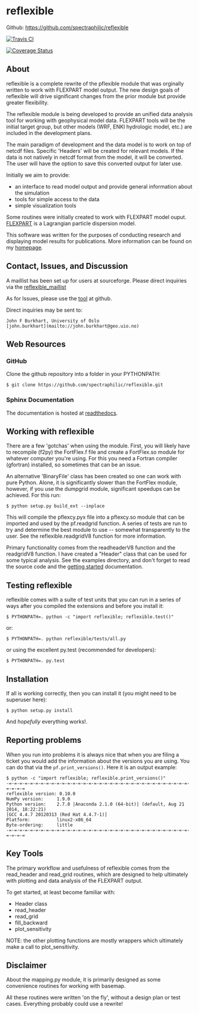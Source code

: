 # reflexible #

Github: https://github.com/spectraphilic/reflexible

[![Travis CI](https://travis-ci.org/spectraphilic/reflexible.png?branch=master)](https://travis-ci.org/spectraphilic/reflexible)

[![Coverage
Status](https://coveralls.io/repos/spectraphilic/reflexible/badge.png)](https://coveralls.io/r/spectraphilic/reflexible)

## About ##

reflexible is a complete rewrite of the pflexible module that was orginally
written to work with FLEXPART model output. The new design goals of reflexible
will drive significant changes from the prior module but provide greater
flexibility.

The reflexible module is being developed to provide an unified data analysis
tool for working with geophysical model data. FLEXPART tools will be the initial
target group, but other models (WRF, ENKI hydrologic model, etc.) are included
in the development plans.

The main paradigm of development and the data model is to work on top of netcdf
files. Specific 'Headers' will be created for relevant models. If the data is
not natively in netcdf format from the model, it will be converted. The user
will have the option to save this converted output for later use.

Initially we aim to provide:

- an interface to read model output and provide general information about the simulation
- tools for simple access to the data
- simple visualization tools

Some routines were initially created to work with FLEXPART model
ouput. [FLEXPART](http://transport.nilu.no/flexpart) is a Lagrangian particle
dispersion model.

This software was written for the purposes of conducting research and displaying
model results for publications. More information can be found on my
[homepage](http://folk.uio.no/johnbur).

## Contact, Issues, and Discussion ##

A maillist has been set up for users at sourceforge. Please direct
inquiries via the
[reflexible_maillist](https://lists.sourceforge.net/lists/listinfo/reflexible-users)

As for Issues, please use the
[tool](https://github.com/spectraphilic/reflexible/issues) at
github.

Direct inquiries may be sent to:

	John F Burkhart, University of Oslo
	[john.burkhart](mailto://john.burkhart@geo.uio.no)

## Web Resources ##

### GitHub ###

Clone the github repository into a folder in your PYTHONPATH:

    $ git clone https://github.com/spectraphilic/reflexible.git

### Sphinx Documentation ###

The documentation is hosted at
[readthedocs](http://reflexible.readthedocs.org/en/latest/index.html).

## Working with reflexible

There are a few 'gotchas' when using the module. First, you will
likely have to recompile (f2py) the FortFlex.f file and create a
FortFlex.so module for whatever computer you're using. For this you
need a Fortran compiler (gfortran) installed, so sometimes that can be
an issue.

An alternative 'BinaryFile' class has been created so one can work
with pure Python. Alone, it is significantly slower than the FortFlex
module, however, if you use the dumpgrid module, significant speedups
can be achieved. For this run:

    $ python setup.py build_ext --inplace

This will compile the pflexcy.pyx file into a pflexcy.so module that
can be imported and used by the pf.readgrid function. A series of
tests are run to try and determine the best module to use -- somewhat
transparently to the user. See the reflexible.readgridV8 function for
more information.

Primary functionality comes from the readheaderV8 function and the
readgridV8 function. I have created a "Header" class that can be used
for some typical analysis. See the examples directory, and don't
forget to read the source code and the [getting
started](http://reflexible.readthedocs.org/en/latest/getting_started.html)
documentation.

## Testing reflexible

reflexible comes with a suite of test units that you can run in a
series of ways after you compiled the extensions and before you
install it:

    $ PYTHONPATH=. python -c "import reflexible; reflexible.test()"

or:

    $ PYTHONPATH=. python reflexible/tests/all.py

or using the excellent py.test (recommended for developers):

    $ PYTHONPATH=. py.test

## Installation

If all is working correctly, then you can install it (you might need
to be superuser here):

    $ python setup.py install

And *hopefully* everything works!.

## Reporting problems

When you run into problems it is always nice that when you are filing
a ticket you would add the information about the versions you are
using.  You can do that via the `pf.print_versions()`.  Here it is an
output example:

    $ python -c "import reflexible; reflexible.print_versions()"
    -=-=-=-=-=-=-=-=-=-=-=-=-=-=-=-=-=-=-=-=-=-=-=-=-=-=-=-=-=-=-=-=-=-=-=-=-=-=
    reflexible version: 0.10.0
    NumPy version:     1.9.0
    Python version:    2.7.8 |Anaconda 2.1.0 (64-bit)| (default, Aug 21 2014, 18:22:21)
    [GCC 4.4.7 20120313 (Red Hat 4.4.7-1)]
    Platform:          linux2-x86_64
    Byte-ordering:     little
    -=-=-=-=-=-=-=-=-=-=-=-=-=-=-=-=-=-=-=-=-=-=-=-=-=-=-=-=-=-=-=-=-=-=-=-=-=-=

## Key Tools

The primary workflow and usefulness of reflexible comes from the
read_header and read_grid routines, which are designed to help
ultimately with plotting and data analysis of the FLEXPART output.

To get started, at least become familiar with:

* Header class
* read_header
* read_grid
* fill_backward
* plot_sensitivity

NOTE: the other plotting functions are mostly wrappers which
ultimately make a call to plot_sensitivity.

## Disclaimer

About the mapping.py module, it is primarily designed as some
convenience routines for working with basemap.

All these routines were written 'on the fly', without a design plan or
test cases. Everything probably could use a rewrite!
